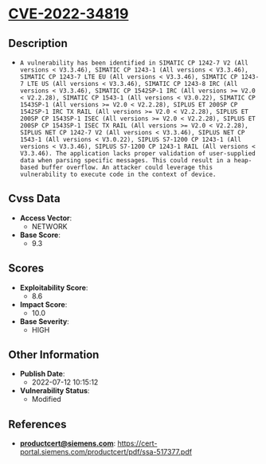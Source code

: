 
# [CVE-2022-34819](https://cert-portal.siemens.com/productcert/pdf/ssa-517377.pdf)

## Description

- `A vulnerability has been identified in SIMATIC CP 1242-7 V2 (All versions < V3.3.46), SIMATIC CP 1243-1 (All versions < V3.3.46), SIMATIC CP 1243-7 LTE EU (All versions < V3.3.46), SIMATIC CP 1243-7 LTE US (All versions < V3.3.46), SIMATIC CP 1243-8 IRC (All versions < V3.3.46), SIMATIC CP 1542SP-1 IRC (All versions >= V2.0 < V2.2.28), SIMATIC CP 1543-1 (All versions < V3.0.22), SIMATIC CP 1543SP-1 (All versions >= V2.0 < V2.2.28), SIPLUS ET 200SP CP 1542SP-1 IRC TX RAIL (All versions >= V2.0 < V2.2.28), SIPLUS ET 200SP CP 1543SP-1 ISEC (All versions >= V2.0 < V2.2.28), SIPLUS ET 200SP CP 1543SP-1 ISEC TX RAIL (All versions >= V2.0 < V2.2.28), SIPLUS NET CP 1242-7 V2 (All versions < V3.3.46), SIPLUS NET CP 1543-1 (All versions < V3.0.22), SIPLUS S7-1200 CP 1243-1 (All versions < V3.3.46), SIPLUS S7-1200 CP 1243-1 RAIL (All versions < V3.3.46). The application lacks proper validation of user-supplied data when parsing specific messages. This could result in a heap-based buffer overflow. An attacker could leverage this vulnerability to execute code in the context of device.`

## Cvss Data

- **Access Vector**:
  - NETWORK
- **Base Score**:
  - 9.3

## Scores

- **Exploitability Score**:
  - 8.6
- **Impact Score**:
  - 10.0
- **Base Severity**:
  - HIGH

## Other Information

- **Publish Date**:
  - 2022-07-12 10:15:12
- **Vulnerability Status**:
  - Modified

## References

- **productcert@siemens.com**: https://cert-portal.siemens.com/productcert/pdf/ssa-517377.pdf
